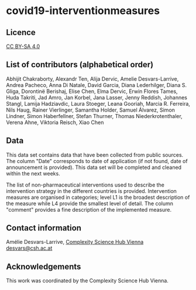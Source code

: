 # covid19-interventionmeasures

## Licence
[CC BY-SA 4.0](https://creativecommons.org/licenses/by-sa/4.0/deed.en)

## List of contributors (alphabetical order)
Abhijit Chakraborty, Alexandr Ten, Alija Dervic, Amelie Desvars-Larrive, Andrea Pacheco, Anna Di Natale, David Garcia, Diana  Lederhilger, Diana S. Gliga, Dorontinë Berishaj, Elise Chen, Elma Dervic, Erwin Flores Tames, Huda Takriti, Jad Amro, Jan Korbel, Jana Lasser, Jenny Reddish, Johannes Stangl, Lamija Hadziavdic, Laura Stoeger, Leana Gooriah, Marcia R. Ferreira, Nils Haug, Rainer Vierlinger, Samantha Holder, Samuel Álvarez, Simon Lindner, Simon Haberfellner, Stefan Thurner, Thomas Niederkrotenthaler, Verena Ahne, Viktoria Reisch, Xiao Chen

## Data
This data set contains data that have been collected from public sources.
The column "Date" corresponds to date of application (if not found, date of announcement is provided).
This data set will be completed and cleaned within the next weeks.

The list of non-pharmaceutical interventions used to describe the intervention strategy in the different countries is provided.
Intervention measures are organised in categories; level L1 is the broadest description of the measure while L4 provide the smallest level of detail. 
The column "comment" provides a fine description of the implemented measure.

## Contact information
Amélie Desvars-Larrive, [Complexity Science Hub Vienna](https://www.csh.ac.at)
desvars@csh.ac.at

## Acknowledgements
This work was coordinated by the Complexity Science Hub Vienna.

